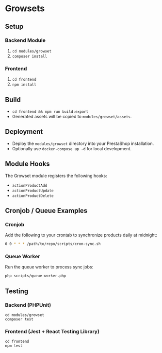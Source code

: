 # Growsets

## Setup

### Backend Module
1. `cd modules/growset`
2. `composer install`

### Frontend
1. `cd frontend`
2. `npm install`

## Build

- `cd frontend && npm run build:export`
- Generated assets will be copied to `modules/growset/assets`.

## Deployment

- Deploy the `modules/growset` directory into your PrestaShop installation.
- Optionally use `docker-compose up -d` for local development.

## Module Hooks

The Growset module registers the following hooks:

- `actionProductAdd`
- `actionProductUpdate`
- `actionProductDelete`

## Cronjob / Queue Examples

### Cronjob
Add the following to your crontab to synchronize products daily at midnight:

```bash
0 0 * * * /path/to/repo/scripts/cron-sync.sh
```

### Queue Worker
Run the queue worker to process sync jobs:

```bash
php scripts/queue-worker.php
```

## Testing

### Backend (PHPUnit)

```
cd modules/growset
composer test
```

### Frontend (Jest + React Testing Library)

```
cd frontend
npm test
```
